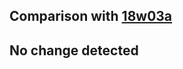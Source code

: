 ## Comparison with [18w03a](https://github.com/PixiGeko/Minecraft-generated-data/tree/18w03a)



## No change detected